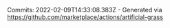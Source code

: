 Commits: 2022-02-09T14:33:08.383Z - Generated via https://github.com/marketplace/actions/artificial-grass
<br>
